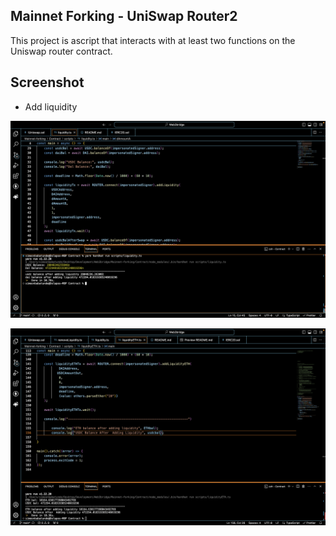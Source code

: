 ## Mainnet Forking - UniSwap Router2

This project is ascript that interacts with at least two functions on the Uniswap router contract.

## Screenshot 

- Add liquidity

![Screenshot](./assets/screenshot.png)

![Screenshot](./assets/Screenshot2.png)


